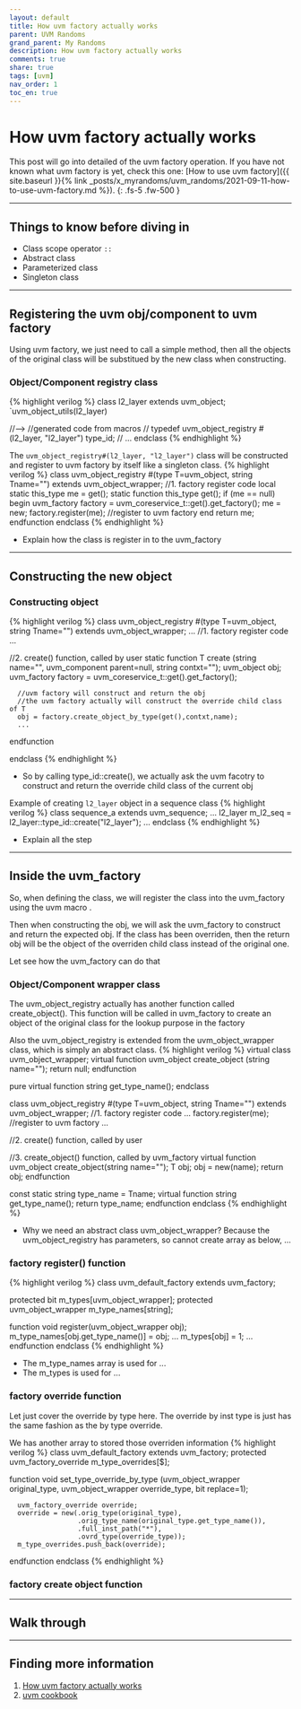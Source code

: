 ```yaml
---
layout: default
title: How uvm factory actually works
parent: UVM Randoms
grand_parent: My Randoms
description: How uvm factory actually works
comments: true
share: true
tags: [uvm]
nav_order: 1
toc_en: true
---
```


# How uvm factory actually works
This post will go into detailed of the uvm factory operation.
If you have not known what uvm factory is yet, check this one:
[How to use uvm factory]({{ site.baseurl }}{% link _posts/x_myrandoms/uvm_randoms/2021-09-11-how-to-use-uvm-factory.md %}).
{: .fs-5 .fw-500 }

---
## Things to know before diving in
* Class scope operator `::`
* Abstract class
* Parameterized class
* Singleton class

---
## Registering the uvm obj/component to uvm factory
Using uvm factory, we just need to call a simple method,
then all the objects of the original class will be substitued by the new class when constructing.

### Object/Component registry class
{% highlight verilog %}
class l2_layer extends uvm_object;
   `uvm_object_utils(l2_layer)

//-->
//generated code from macros
// typedef uvm_object_registry #(l2_layer, "l2_layer") type_id;
// ...
endclass
{% endhighlight %}

The `uvm_object_registry#(l2_layer, "l2_layer")` class will be constructed and register to uvm factory by itself like a singleton class.
{% highlight verilog %}
class uvm_object_registry #(type T=uvm_object, string Tname="") extends uvm_object_wrapper;
   //1. factory register code
   local static this_type me = get();
   static function this_type get();
      if (me == null) begin
         uvm_factory factory = uvm_coreservice_t::get().get_factory();
         me = new;
         factory.register(me);  //register to uvm factory
      end
      return me;
   endfunction
endclass
{% endhighlight %}


* Explain how the class is register in to the uvm_factory

---
## Constructing the new object

### Constructing object

{% highlight verilog %}
class uvm_object_registry #(type T=uvm_object, string Tname="") extends uvm_object_wrapper;
   ...
   //1. factory register code
   ...

   //2. create() function, called by user
   static function T create (string name="", uvm_component parent=null, string contxt="");
      uvm_object  obj;
      uvm_factory factory = uvm_coreservice_t::get().get_factory();

      //uvm factory will construct and return the obj
      //the uvm factory actually will construct the override child class of T
      obj = factory.create_object_by_type(get(),contxt,name);
      ...
   endfunction

endclass
{% endhighlight %}
* So by calling type_id::create(), we actually ask the uvm facotry to construct and return the override child class of the current obj

Example of creating `l2_layer` object in a sequence class
{% highlight verilog %}
class sequence_a extends uvm_sequence;
...
   l2_layer m_l2_seq = l2_layer::type_id::create("l2_layer");
...
endclass
{% endhighlight %}
* Explain all the step

---
## Inside the uvm_factory
So, when defining the class, we will register the class into the uvm_factory using the uvm macro .

Then when constructing the obj, we will ask the uvm_factory to construct and return the expected obj.
If the class has been overriden, then the return obj will be the object of the overriden child class instead of the original one.

Let see how the uvm_factory can do that

### Object/Component wrapper class
The uvm_object_registry actually has another function called create_object().
This function will be called in uvm_factory to create an object of the original class for the lookup purpose in the factory

Also the uvm_object_registry is extended from the uvm_object_wrapper class, which is simply an abstract class.
{% highlight verilog %}
virtual class uvm_object_wrapper;
   virtual function uvm_object create_object (string name="");
      return null;
   endfunction

   pure virtual function string get_type_name();
endclass

class uvm_object_registry #(type T=uvm_object, string Tname="") extends uvm_object_wrapper;
   //1. factory register code
   ...
   factory.register(me);  //register to uvm factory
   ...

   //2. create() function, called by user

   //3. create_object() function, called by uvm_factory
   virtual function uvm_object create_object(string name="");
      T obj;
      obj = new(name);
      return obj;
   endfunction

   const static string type_name = Tname;
   virtual function string get_type_name();
      return type_name;
   endfunction
endclass
{% endhighlight %}
* Why we need an abstract class uvm_object_wrapper? Because the uvm_object_registry has parameters,
so cannot create array as below, ...

### factory register() function
{% highlight verilog %}
class uvm_default_factory extends uvm_factory;

   protected bit                  m_types[uvm_object_wrapper];
   protected uvm_object_wrapper   m_type_names[string];

   function void register(uvm_object_wrapper obj);
      m_type_names[obj.get_type_name()] = obj;
      ...
      m_types[obj] = 1;
      ...
   endfunction
endclass
{% endhighlight %}
* The m_type_names array is used for ...
* The m_types is used for ...

### factory override function
Let just cover the override by type here.
The override by inst type is just has the same fashion as the by type override.

We has another array to stored those overriden information
{% highlight verilog %}
class uvm_default_factory extends uvm_factory;
   protected uvm_factory_override m_type_overrides[$];

   function void set_type_override_by_type (uvm_object_wrapper original_type,
                                            uvm_object_wrapper override_type,
                                            bit replace=1);

      uvm_factory_override override;
      override = new(.orig_type(original_type),
                     .orig_type_name(original_type.get_type_name()),
                     .full_inst_path("*"),
                     .ovrd_type(override_type));
      m_type_overrides.push_back(override);
   endfunction
endclass
{% endhighlight %}

### factory create object function


---
## Walk through


---
## Finding more information
1. [ How uvm factory actually works ](https://hungvn.test)
1. [ uvm cookbook ](https://verificationacademy.com/cookbook/factory)


